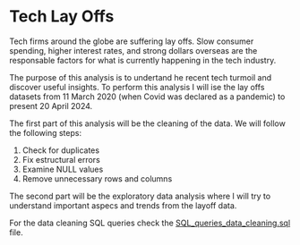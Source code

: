 # Tech Lay Offs

Tech firms around the globe are suffering lay offs. Slow consumer spending, higher interest rates, and strong dollars overseas are the responsable factors for what is currently happening in the tech industry.

The purpose of this analysis is to undertand he recent tech turmoil and discover useful insights. To perform this analysis I will ise the lay offs datasets from 11 March 2020 (when Covid was declared as a pandemic) to present 20 April 2024.  

The first part of this analysis will be the cleaning of the data. We will follow the following steps:
1. Check for duplicates
2. Fix estructural errors
3. Examine NULL values
4. Remove unnecessary rows and columns

The second part will be the exploratory data analysis where I will try to understand important aspecs and trends from the layoff data.

For the data cleaning SQL queries check the [SQL_queries_data_cleaning.sql](https://github.com/Luis102487/Northwind-Traders/blob/main/SQL_queries.sql) file.
